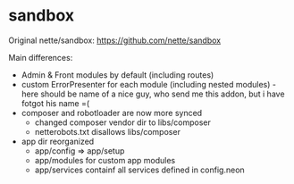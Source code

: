 sandbox
=======
Original nette/sandbox: https://github.com/nette/sandbox

Main differences:
- Admin & Front modules by default (including routes)
- custom ErrorPresenter for each module (including nested modules) - here should be name of a nice guy, who send me this addon, but i have fotgot his name =(
- composer and robotloader are now more synced
  - changed composer vendor dir to libs/composer
  - netterobots.txt disallows libs/composer
- app dir reorganized
  - app/config => app/setup
  - app/modules for custom app modules
  - app/services containf all services defined in config.neon
